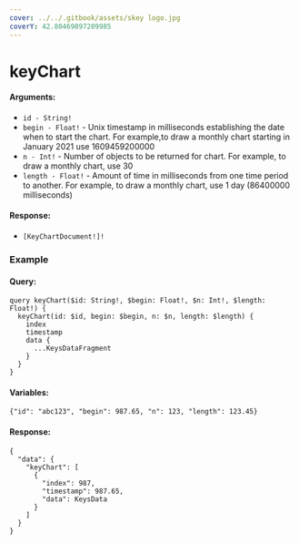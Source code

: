 ```yaml
---
cover: ../../.gitbook/assets/skey logo.jpg
coverY: 42.80469897209985
---
```


# keyChart

#### Arguments:

* `id - String!`
* `begin - Float!` - Unix timestamp in milliseconds establishing the date when to start the chart. For example,to draw a monthly chart starting in January 2021 use 1609459200000
* `n - Int!` - Number of objects to be returned for chart. For example, to draw a monthly chart, use 30
* `length - Float!` - Amount of time in milliseconds from one time period to another. For example, to draw a monthly chart, use 1 day (86400000 milliseconds)

#### Response:

* `[KeyChartDocument!]!`

### Example

#### Query:

```
query keyChart($id: String!, $begin: Float!, $n: Int!, $length: Float!) {
  keyChart(id: $id, begin: $begin, n: $n, length: $length) {
    index
    timestamp
    data {
      ...KeysDataFragment
    }
  }
}
```

#### Variables:

`{"id": "abc123", "begin": 987.65, "n": 123, "length": 123.45}`

#### Response:

```
{
  "data": {
    "keyChart": [
      {
        "index": 987,
        "timestamp": 987.65,
        "data": KeysData
      }
    ]
  }
}
```
